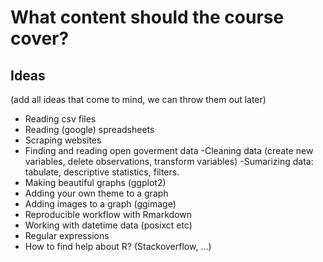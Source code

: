 # What content should the course cover?

## Ideas 
(add all ideas that come to mind, we can throw them out later)

- Reading csv files
- Reading (google) spreadsheets
- Scraping websites
- Finding and reading open goverment data
-Cleaning data (create new variables, delete observations, transform variables)
-Sumarizing data: tabulate, descriptive statistics, filters.
- Making beautiful graphs (ggplot2)
- Adding your own theme to a graph
- Adding images to a graph (ggimage)
- Reproducible workflow with Rmarkdown
- Working with datetime data (posixct etc)
- Regular expressions
- How to find help about R? (Stackoverflow, ...)

